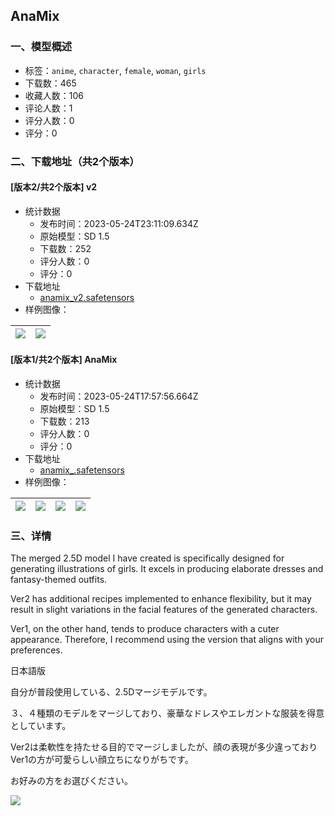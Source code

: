 ## AnaMix
### 一、模型概述

- 标签：`anime`, `character`, `female`, `woman`, `girls`
- 下载数：465
- 收藏人数：106
- 评论人数：1
- 评分人数：0
- 评分：0

### 二、下载地址（共2个版本）

#### [版本2/共2个版本] v2

- 统计数据
  - 发布时间：2023-05-24T23:11:09.634Z
  - 原始模型：SD 1.5
  - 下载数：252
  - 评分人数：0
  - 评分：0
- 下载地址
  - [anamix_v2.safetensors](https://civitai.com/api/download/models/80030)
- 样例图像：

| <img src="https://image.civitai.com/xG1nkqKTMzGDvpLrqFT7WA/df95c26c-14a2-4762-b231-238b6b57ebe2/width=450/900484.jpeg" /> | <img src="https://image.civitai.com/xG1nkqKTMzGDvpLrqFT7WA/45d91ea1-fb0a-42de-b16e-691163751a05/width=450/900490.jpeg" /> |
| ---- | ---- |

#### [版本1/共2个版本] AnaMix

- 统计数据
  - 发布时间：2023-05-24T17:57:56.664Z
  - 原始模型：SD 1.5
  - 下载数：213
  - 评分人数：0
  - 评分：0
- 下载地址
  - [anamix_.safetensors](https://civitai.com/api/download/models/70427)
- 样例图像：

| <img src="https://image.civitai.com/xG1nkqKTMzGDvpLrqFT7WA/bb0b6560-b3b2-4056-bb53-bb0f454c00d1/width=450/786516.jpeg" /> | <img src="https://image.civitai.com/xG1nkqKTMzGDvpLrqFT7WA/8f7afe43-9e49-4c16-950a-5746f60373c0/width=450/786528.jpeg" /> | <img src="https://image.civitai.com/xG1nkqKTMzGDvpLrqFT7WA/c4c1c3bb-7e09-40cd-827f-10613ed05c39/width=450/786543.jpeg" /> | <img src="https://image.civitai.com/xG1nkqKTMzGDvpLrqFT7WA/04058504-f8e5-4f6d-9ccc-c2d754ea921a/width=450/786670.jpeg" /> |
| ---- | ---- | ---- | ---- |


### 三、详情
<p>The merged 2.5D model I have created is specifically designed for generating illustrations of girls. It excels in producing elaborate dresses and fantasy-themed outfits.</p><p>Ver2 has additional recipes implemented to enhance flexibility, but it may result in slight variations in the facial features of the generated characters.</p><p>Ver1, on the other hand, tends to produce characters with a cuter appearance. Therefore, I recommend using the version that aligns with your preferences.</p><p></p><p>日本語版</p><p>自分が普段使用している、2.5Ⅾマージモデルです。</p><p>３、４種類のモデルをマージしており、豪華なドレスやエレガントな服装を得意としています。</p><p>Ver2は柔軟性を持たせる目的でマージしましたが、顔の表現が多少違っておりVer1の方が可愛らしい顔立ちになりがちです。</p><p>お好みの方をお選びください。</p><p></p><img src="https://image.civitai.com/xG1nkqKTMzGDvpLrqFT7WA/136fe383-f72a-42c4-9d06-760141fa08fe/width=525/136fe383-f72a-42c4-9d06-760141fa08fe.jpeg" />